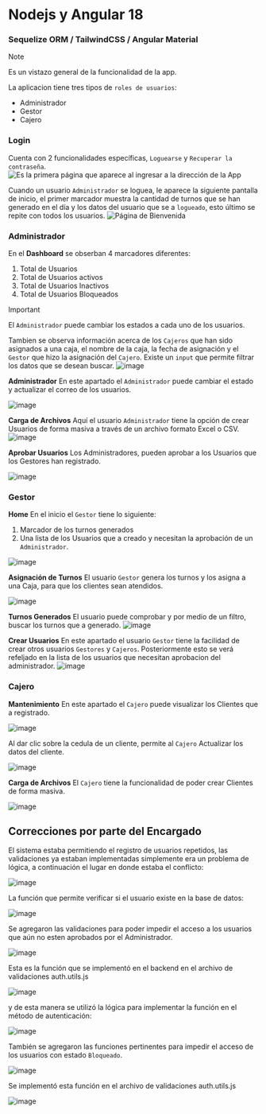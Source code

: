 # Nodejs y Angular 18
### Sequelize ORM / TailwindCSS / Angular Material
> [!NOTE]
> Es un vistazo general de la funcionalidad de la app.

La aplicacion tiene tres tipos de `roles de usuarios`:
* Administrador
* Gestor
* Cajero
### Login
Cuenta con 2 funcionalidades específicas, `Loguearse` y `Recuperar la contraseña`.
![Es la primera página que aparece al ingresar a la dirección de la App](https://github.com/user-attachments/assets/30d419b2-18dd-43bb-971c-98529af33238)

Cuando un usuario `Administrador` se loguea, le aparece la siguiente pantalla de inicio, el primer marcador muestra la cantidad de turnos que se han generado en el día y los datos del usuario que se a `logueado`, esto último se repite con todos los usuarios.
![Página de Bienvenida](https://github.com/user-attachments/assets/73014a35-4735-4b3b-983c-f4c94e577c25)

### Administrador
En el **Dashboard** se obserban 4 marcadores diferentes:
1. Total de Usuarios
2. Total de Usuarios activos
3. Total de Usuarios Inactivos
4. Total de Usuarios Bloqueados
> [!IMPORTANT]
> El `Administrador` puede cambiar los estados a cada uno de los usuarios.

Tambien se observa información acerca de los `Cajeros` que han sido asignados a una caja, el nombre de la caja, la fecha de asignación y el `Gestor` que hizo la asignación del `Cajero`. Existe un `input` que permite filtrar los datos que se desean buscar.
![image](https://github.com/user-attachments/assets/e5b7504a-8c2d-48ae-b7fa-717985aaa008)

**Administrador** 
En este apartado el `Administrador` puede cambiar el estado y actualizar el correo de los usuarios.

![image](https://github.com/user-attachments/assets/441a7229-b258-4f49-931b-abb4d256a7f6)

**Carga de Archivos** 
Aquí el usuario `Administrador` tiene la opción de crear Usuarios de forma masiva a través de un archivo formato Excel o CSV.
![image](https://github.com/user-attachments/assets/c5ddf70d-b70c-43f9-b2a0-c8b4f3c8ca22)

**Aprobar Usuarios**
Los Administradores, pueden aprobar a los Usuarios que los Gestores han registrado.

![image](https://github.com/user-attachments/assets/ff4feb35-d86f-46d8-9283-a4ff154e31bd)

### Gestor
**Home**
En el inicio el `Gestor` tiene lo siguiente:
1. Marcador de los turnos generados
2. Una lista de los Usuarios que a creado y necesitan la aprobación de un `Administrador`.

![image](https://github.com/user-attachments/assets/fbdc70af-3631-4732-b5e8-6d5b2b3aeda9)

**Asignación de Turnos**
El usuario `Gestor` genera los turnos y los asigna a una Caja, para que los clientes sean atendidos.

![image](https://github.com/user-attachments/assets/26c7a98d-3460-48dd-a852-af6276fdd272)

**Turnos Generados**
El usuario puede comprobar y por medio de un filtro, buscar los turnos que a generado.
![image](https://github.com/user-attachments/assets/e4a6aea1-a87e-4e00-9363-820fa7362aac)

**Crear Usuarios**
En este apartado el usuario `Gestor` tiene la facilidad de crear otros usuarios `Gestores` y `Cajeros`. Posteriormente esto se verá refeljado en la lista de los usuarios que necesitan aprobacion del administrador.
![image](https://github.com/user-attachments/assets/9426cd04-4f7f-4d3b-a5f4-c9ec8da0448d)

### Cajero 
**Mantenimiento**
En este apartado el `Cajero` puede visualizar los Clientes que a registrado.

![image](https://github.com/user-attachments/assets/89a30141-dd07-4cf4-8787-4ee9b9fbe841)

Al dar clic sobre la cedula de un cliente, permite al `Cajero` Actualizar los datos del cliente.

![image](https://github.com/user-attachments/assets/18937709-1b0f-460e-a738-e949cb554fa0)

**Carga de Archivos**
El `Cajero` tiene la funcionalidad de poder crear Clientes de forma masiva.

![image](https://github.com/user-attachments/assets/e82ba40a-6005-4b2f-9cfe-1cd17950ca71)

## Correcciones por parte del Encargado

El sistema estaba permitiendo el registro de usuarios repetidos, las validaciones ya estaban implementadas simplemente era un problema de lógica, a continuación el lugar en donde estaba el conflicto:

![image](https://github.com/user-attachments/assets/bb1a9b0e-ad75-4c13-9267-8509f9ae70d2)

La función que permite verificar si el usuario existe en la base de datos:

![image](https://github.com/user-attachments/assets/3bf1899f-8b63-4c81-9ae7-3c3e9f8dd90c)

Se agregaron las validaciones para poder impedir el acceso a los usuarios que aún no esten aprobados por el Administrador.

![image](https://github.com/user-attachments/assets/0a15f6c1-e948-41a7-87f5-5ce3d7e7c971)

Esta es la función que se implementó en el backend en el archivo de validaciones auth.utils.js

![image](https://github.com/user-attachments/assets/5c5d0c3d-8d0e-41a9-b1d3-3dbc22d1ecb4)

y de esta manera se utilizó la lógica para implementar la función en el método de autenticación:

![image](https://github.com/user-attachments/assets/93636861-cc5d-4aae-81b5-3b4209aa6144)

También se agregaron las funciones pertinentes para impedir el acceso de los usuarios con estado `Bloqueado`.

![image](https://github.com/user-attachments/assets/42f121ea-a6b6-4aad-94df-601f0c63ba08)

Se implementó esta función en el archivo de validaciones auth.utils.js

![image](https://github.com/user-attachments/assets/07bc54c3-d767-4671-a330-17c648811c62)








